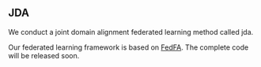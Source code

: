 ## JDA
We conduct a joint domain alignment federated learning method called jda. 

Our federated learning framework is based on [FedFA](https://ieeexplore.ieee.org/document/10286887). The complete code will be released soon.

